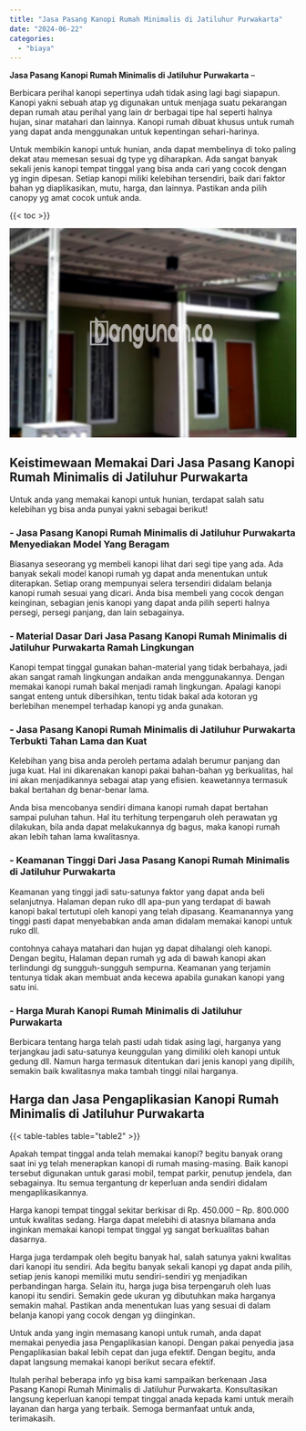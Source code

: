 ```yaml
---
title: "Jasa Pasang Kanopi Rumah Minimalis di Jatiluhur Purwakarta"
date: "2024-06-22"
categories: 
  - "biaya"
---
```


**Jasa Pasang Kanopi Rumah Minimalis di Jatiluhur Purwakarta** –

Berbicara perihal kanopi sepertinya udah tidak asing lagi bagi siapapun. Kanopi yakni sebuah atap yg digunakan untuk menjaga suatu pekarangan depan rumah atau perihal yang lain dr berbagai tipe hal seperti halnya hujan, sinar matahari dan lainnya. Kanopi rumah dibuat khusus untuk rumah yang dapat anda menggunakan untuk kepentingan sehari-harinya.

Untuk membikin kanopi untuk hunian, anda dapat membelinya di toko paling dekat atau memesan sesuai dg type yg diharapkan. Ada sangat banyak sekali jenis kanopi tempat tinggal yang bisa anda cari yang cocok dengan yg ingin dipesan. Setiap kanopi miliki kelebihan tersendiri, baik dari faktor bahan yg diaplikasikan, mutu, harga, dan lainnya. Pastikan anda pilih canopy yg amat cocok untuk anda.

{{< toc >}}

![Jasa Pasang Kanopi Rumah Minimalis di Jatiluhur Purwakarta](/images/harga-kanopi-minimalis-31.png)

## Keistimewaan Memakai Dari Jasa Pasang Kanopi Rumah Minimalis di Jatiluhur Purwakarta

Untuk anda yang memakai kanopi untuk hunian, terdapat salah satu kelebihan yg bisa anda punyai yakni sebagai berikut!

### \- Jasa Pasang Kanopi Rumah Minimalis di Jatiluhur Purwakarta Menyediakan Model Yang Beragam

Biasanya seseorang yg membeli kanopi lihat dari segi tipe yang ada. Ada banyak sekali model kanopi rumah yg dapat anda menentukan untuk diterapkan. Setiap orang mempunyai selera tersendiri didalam belanja kanopi rumah sesuai yang dicari. Anda bisa membeli yang cocok dengan keinginan, sebagian jenis kanopi yang dapat anda pilih seperti halnya persegi, persegi panjang, dan lain sebagainya.

### \- Material Dasar Dari Jasa Pasang Kanopi Rumah Minimalis di Jatiluhur Purwakarta Ramah Lingkungan

Kanopi tempat tinggal gunakan bahan-material yang tidak berbahaya, jadi akan sangat ramah lingkungan andaikan anda menggunakannya. Dengan memakai kanopi rumah bakal menjadi ramah lingkungan. Apalagi kanopi sangat enteng untuk dibersihkan, tentu tidak bakal ada kotoran yg berlebihan menempel terhadap kanopi yg anda gunakan.

### \- Jasa Pasang Kanopi Rumah Minimalis di Jatiluhur Purwakarta Terbukti Tahan Lama dan Kuat

Kelebihan yang bisa anda peroleh pertama adalah berumur panjang dan juga kuat. Hal ini dikarenakan kanopi pakai bahan-bahan yg berkualitas, hal ini akan menjadikannya sebagai atap yang efisien. keawetannya termasuk bakal bertahan dg benar-benar lama.

Anda bisa mencobanya sendiri dimana kanopi rumah dapat bertahan sampai puluhan tahun. Hal itu terhitung terpengaruh oleh perawatan yg dilakukan, bila anda dapat melakukannya dg bagus, maka kanopi rumah akan lebih tahan lama kwalitasnya.

### \- Keamanan Tinggi Dari Jasa Pasang Kanopi Rumah Minimalis di Jatiluhur Purwakarta

Keamanan yang tinggi jadi satu-satunya faktor yang dapat anda beli selanjutnya. Halaman depan ruko dll apa-pun yang terdapat di bawah kanopi bakal tertutupi oleh kanopi yang telah dipasang. Keamanannya yang tinggi pasti dapat menyebabkan anda aman didalam memakai kanopi untuk ruko dll.

contohnya cahaya matahari dan hujan yg dapat dihalangi oleh kanopi. Dengan begitu, Halaman depan rumah yg ada di bawah kanopi akan terlindungi dg sungguh-sungguh sempurna. Keamanan yang terjamin tentunya tidak akan membuat anda kecewa apabila gunakan kanopi yang satu ini.

### \- Harga Murah Kanopi Rumah Minimalis di Jatiluhur Purwakarta

Berbicara tentang harga telah pasti udah tidak asing lagi, harganya yang terjangkau jadi satu-satunya keunggulan yang dimiliki oleh kanopi untuk gedung dll. Namun harga termasuk ditentukan dari jenis kanopi yang dipilih, semakin baik kwalitasnya maka tambah tinggi nilai harganya.

## Harga dan Jasa Pengaplikasian Kanopi Rumah Minimalis di Jatiluhur Purwakarta

{{< table-tables table="table2" >}}

Apakah tempat tinggal anda telah memakai kanopi? begitu banyak orang saat ini yg telah menerapkan kanopi di rumah masing-masing. Baik kanopi tersebut digunakan untuk garasi mobil, tempat parkir, penutup jendela, dan sebagainya. Itu semua tergantung dr keperluan anda sendiri didalam mengaplikasikannya.

Harga kanopi tempat tinggal sekitar berkisar di Rp. 450.000 – Rp. 800.000 untuk kwalitas sedang. Harga dapat melebihi di atasnya bilamana anda inginkan memakai kanopi tempat tinggal yg sangat berkualitas bahan dasarnya.

Harga juga terdampak oleh begitu banyak hal, salah satunya yakni kwalitas dari kanopi itu sendiri. Ada begitu banyak sekali kanopi yg dapat anda pilih, setiap jenis kanopi memiliki mutu sendiri-sendiri yg menjadikan perbandingan harga. Selain itu, harga juga bisa terpengaruh oleh luas kanopi itu sendiri. Semakin gede ukuran yg dibutuhkan maka harganya semakin mahal. Pastikan anda menentukan luas yang sesuai di dalam belanja kanopi yang cocok dengan yg diinginkan.

Untuk anda yang ingin memasang kanopi untuk rumah, anda dapat memakai penyedia jasa Pengaplikasian kanopi. Dengan pakai penyedia jasa Pengaplikasian bakal lebih cepat dan juga efektif. Dengan begitu, anda dapat langsung memakai kanopi berikut secara efektif.

Itulah perihal beberapa info yg bisa kami sampaikan berkenaan Jasa Pasang Kanopi Rumah Minimalis di Jatiluhur Purwakarta. Konsultasikan langsung keperluan kanopi tempat tinggal anada kepada kami untuk meraih layanan dan harga yang terbaik. Semoga bermanfaat untuk anda, terimakasih.
